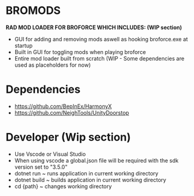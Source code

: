 # BROMODS
**RAD MOD LOADER FOR BROFORCE WHICH INCLUDES: (WIP section)**
- GUI for adding and removing mods aswell as hooking broforce.exe at startup
- Built in GUI for toggling mods when playing broforce
- Entire mod loader built from scratch (WIP - Some dependencies are used as placeholders for now)

# Dependencies
- https://github.com/BepInEx/HarmonyX
- https://github.com/NeighTools/UnityDoorstop

# Developer (Wip section)
- Use Vscode or Visual Studio
- When using vscode a global.json file will be required with the sdk version set to "3.5.0"
- dotnet run ~ runs application in current working directory
- dotnet build ~ builds application in current working directory
- cd {path} ~ changes working directory
